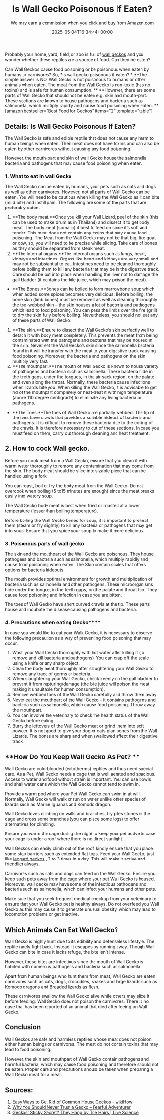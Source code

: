 ﻿---
author: We may earn a commission when you click and buy from Amazon.com
layout: post
title: Is Wall Gecko Poisonous If Eaten?
date: '2025-05-04T16:34:44+00:00'
categories:
- Guide
- Lizard
tags: []
slug: /is-wall-gecko-poisonous-if-eaten/
lastmod: 2025-05-07T12:21:28+03:00
---

Probably your home, yard, field, or zoo is full of
[wall geckos](https://www.insidescience.org/news/how-geckos-run-water)
and you wonder whether these reptiles are a source of food. Can they be eaten?

Can Wall Geckos cause food poisoning or be poisonous when eaten by humans or carnivores? So,
*is wall gecko poisonous if eaten? *
**The simple answer is NO! Wall Gecko is not poisonous to humans or other animals when eaten. The meat from the Wall Gecko is non-toxic (has no toxins) and is safe for human consumption. **
**However, there are some parts of Wall Gecko that should not be eaten e.g. skin and mouth-part. These sections are known to house pathogens and bacteria such as salmonella, which multiply rapidly and cause food poisoning when eaten. **
[amazon bestseller="Best Food for Geckos" items="2" template="table"]
## Details: Is Wall Gecko Poisonous If Eaten?
The Wall Gecko is safe and edible reptile that does not cause any harm to human beings when eaten. Their meat does not have toxins and can also be eaten by other carnivores without causing any food poisoning.

However, the mouth-part and skin of wall Gecko house the salmonella bacteria and pathogens that may cause food poisoning when eaten.
### 1. What to eat in wall Gecko
The Wall Gecko can be eaten by humans, your pets such as cats and dogs as well as other carnivores. However, not all parts of Wall Gecko can be eaten. You will need to be cautious when killing the Wall Gecko as it can bite (mild bite) and instill pain. The following are some of the parts that are preferably eaten.
1. **The body meat.**Once you kill your Wall Lizard, peel of the skin (this can be used to make drum as in Thailand) and dissect it to get body meat. The body meat (somatic) it best to feed on since it’s soft and tender. This meat does not contain any toxins that may cause food poisoning. The Meat from the Wall Gecko may not be that big, like goat or cow, so, you will need to be precise while slicing. Take care of bones as they should be separated from steak meat.
2. **The Internal organs.**The internal organs such as lungs, heart, kidneys and intestines. Organs like heart and kidneys are very small and may not be substantial to eat. Intestines need to be cleaned thoroughly before boiling them to kill any bacteria that may be in the digestive track. Care should be put into place when handling the liver not to damage the gall bladder (it contains the bile juice, which may poison the meat).
- **The Bones.**Bones can be boiled to form marrowbone soup which when added some spices becomes very delicious. Before boiling, the bone skin (limb bones) must be removed as well as cleaning thoroughly the toe-webbed skin – the skin houses a lot of bacteria and pathogens which lead to food poisoning. You can pass the limbs over the fire (grill) to dry the skin fully before boiling.
Nevertheless, you should not eat any of these parts of Wall Gecko:
1. **The skin.**Ensure to dissect the Wall Gecko’s skin perfectly well to detach it with body meat completely. This prevents the meat from being contaminated with the pathogens and bacteria that may be housed in the skin. Never eat the Wall Gecko’s skin since the salmonella bacteria found in it will be transfer with the meat to your digestive track causing food poisoning. Moreover, the bacteria and pathogens on the skin multiply very fast.
2. **The mouthpart.**The mouth of Wall Gecko is known to house variety of pathogens and bacteria such as salmonella. These bacteria hide in the teeth gaps, under the tongues, in the air sack region, on the palate and even along the throat. Normally, these bacteria cause infections when lizards bite you. When killing the Wall Gecko, it is advisable to get rid of the mouthpart completely or heat-treat it with high temperature (above 110 degree centigrade) to eliminate any living bacteria or pathogens.
- **The Toes.**The toes of Wall Gecko are partially webbed. The tip of the toes have crawls that provides a suitable hideout of bacteria and pathogens. It is difficult to remove these bacteria due to the coiling of the crawls. It is therefore necessary to cut of these sections. In case you must feed on them, carry out thorough cleaning and heat treatment.
## 2. How to cook Wall gecko.
Before you cook meat from a Wall Gecko, ensure that you clean it with warm water thoroughly to remove any contamination that may come from the skin. The body meat should be slice into sizable piece that can be handled using a fork.

You can roast, boil or fry the body meat from the Wall Gecko. Do not overcook when boiling (5 to15 minutes are enough) since the meat breaks easily into watery soup.

The Wall Gecko body meat is best when fried or roasted at a lower temperature (lesser than boiling temperature).

Before boiling the Wall Gecko bones for soup, it is important to preheat them (steam or fry slightly) to kill any bacteria or pathogens that may get into soup. Ensure that you spice your soup to make it more delicious.
### 3. Poisonous parts of wall gecko
The skin and the mouthpart of the Wall Gecko are poisonous. They house pathogens and bacteria such as salmonella, which multiply rapidly and cause food poisoning when eaten. The Skin contain scales that offers options for bacteria hideouts.

The mouth provides optimal environment for growth and multiplication of bacteria such as salmonella and other pathogens. These microorganisms hide under the tongue, in the teeth gaps, on the palate and throat too. They cause food poisoning and infection in case you are bitten.

The toes of Wall Gecko have short curved crawls at the tip. These parts house and incubate the disease causing pathogens and bacteria.
### 4. Precautions when eating Gecko**.**
In case you would like to eat your Walk Gecko, it is necessary to observe the following precaution as a way of preventing food poisoning that may occur.
1. Wash your Wall Gecko thoroughly with hot water after killing it (to remove and kill bacteria and pathogens). You can crap off the scale using a knife or any sharp object.
2. Clean the body meat thoroughly after slaughtering your Wall Gecko to remove any trace of germs or bacteria.
3. When slaughtering your Wall Gecko, check keenly on the gall bladder to prevent it from rapturing/damage (the bile juice will poison the meat making it unsuitable for human consumption).
4. Remove webbed toes of the Wall Gecko carefully and throw them away.
5. Never eat the mouthpart of the Wall Gecko – it contains pathogens and bacteria such as salmonella, which cause food poisoning. Throw away the mouthpart.
6. You can involve the veterinary to check the health status of the Wall Gecko before eating.
7. Burry the leftovers of the Wall Gecko meat or grind them into soft powder. It is not good to give your dog or cats plan bones from the Wall Lizards. The bones are sharp and when swallowed affect their digestive track.
## **How Do You Keep Wall Gecko As Pet? **
Wall Gecko are cold-blooded (ectotherms) reptiles and thus need special care. As a Pet, Wall Gecko needs a cage that is well aerated and spacious. Access to water and food without strain is important. You can use bowls and shall water cans which the Wall Gecko cannot tend to swim in.

Provide a warm pod where your Pet Wall Gecko can swim in at will. Normally, Wall Gecko will walk or run on water unlike other species of lizards such as Marine Iguanas and Komodo dragon.

Wall Gecko loves climbing on walls and branches, try piles stones in the cage and cross some branches (you can place some logs) to offer alternatives for climbing.

Ensure you warm the cage during the night to keep your pet active in case your cage is under a roof where there is no direct sunlight.

Wall Geckos can easily climb out of the roof, kindly ensure that you place some stop barriers such as extended flat tops. Feed your Wall Gecko, just like
[leopard geckos](https://pestpolicy.com/what-does-leopard-gecko-eat/)
, 2 to 3 times in a day. This will make it active and friendlier always.

Carnivores such as cats and dogs can feed on the Wall Gecko. Ensure you keep such pets away from the cage where your pet Wall Gecko is housed. Moreover, wall gecko may have some of the infectious pathogens and bacteria such as salmonella, which can infect your humans and other pets.

Make sure that you seek frequent medical checkup from your veterinary to ensure that your Wall Gecko pet is healthy always. Do not overfeed you Wall Gecko as this may cause it to generate unusual obesity, which may lead to locomotion problems or get inactive.
## Which Animals Can Eat Wall Gecko?
Wall Gecko is highly hunt due to its edibility and defenseless lifestyle. The reptile rarely fight back. Instead, it escapes by running away. Though Wall Gecko can bite in case it lacks refuge, the bite isn’t intense.

However, these bites are infectious since the mouth of Wall Gecko is habited with numerous pathogens and bacteria such as salmonella.

Apart from human beings who hunt them from meat, Wall Gecko are eaten carnivores such as cats, dogs, crocodiles, snakes and large lizards such as Komodo dragons and Breaded lizards as flesh.

These carnivores swallow the Wall Gecko alive while others may slice it before feeding. Wall Gecko does not poison the carnivores. There is no case that has been reported of an animal that died after feeing on Wall Gecko.
## Conclusion
Wall Geckos are safe and harmless reptiles whose meat does not poison either human beings or carnivores. The meat do not contain toxins that may lead to food poisoning.

However, the skin and mouthpart of Wall Gecko contain pathogens and harmful bacteria, which may cause food poisoning and therefore should not be eaten. Proper care and precautions should be taken when preparing a Wall Gecko meat for a meal.
## Sources:
1. [Easy Ways to Get Rid of Common House Geckos - wikiHow](https://www.wikihow.com/Get-Rid-of-Common-House-Geckos)
2. [Why You Should Never Trust a Gecko – Fearful Adventurer](https://www.fearfuladventurer.com/why-you-should-never-trust-a-gecko/)
3. [Geckos' Sticky Secret? They Hang by Toe Hairs | Live Science](https://www.livescience.com/47307-how-geckos-stick-and-unstick-feet.html)